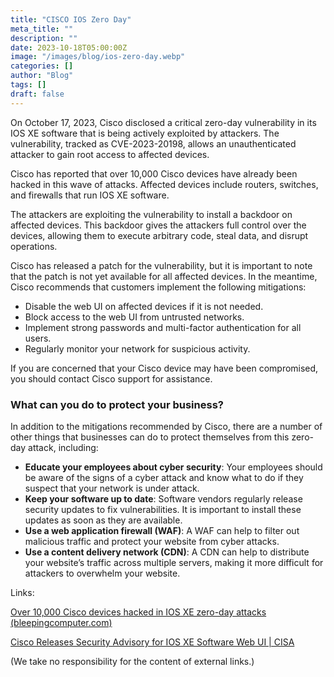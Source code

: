 ```yaml
---
title: "CISCO IOS Zero Day"
meta_title: ""
description: ""
date: 2023-10-18T05:00:00Z
image: "/images/blog/ios-zero-day.webp"
categories: []
author: "Blog"
tags: []
draft: false
---
```


On October 17, 2023, Cisco disclosed a critical zero-day vulnerability in its IOS XE software that is being actively exploited by attackers. The vulnerability, tracked as CVE-2023-20198, allows an unauthenticated attacker to gain root access to affected devices.

Cisco has reported that over 10,000 Cisco devices have already been hacked in this wave of attacks. Affected devices include routers, switches, and firewalls that run IOS XE software.

The attackers are exploiting the vulnerability to install a backdoor on affected devices. This backdoor gives the attackers full control over the devices, allowing them to execute arbitrary code, steal data, and disrupt operations.

Cisco has released a patch for the vulnerability, but it is important to note that the patch is not yet available for all affected devices. In the meantime, Cisco recommends that customers implement the following mitigations:

- Disable the web UI on affected devices if it is not needed.
- Block access to the web UI from untrusted networks.
- Implement strong passwords and multi-factor authentication for all users.
- Regularly monitor your network for suspicious activity.

If you are concerned that your Cisco device may have been compromised, you should contact Cisco support for assistance.

### What can you do to protect your business?

In addition to the mitigations recommended by Cisco, there are a number of other things that businesses can do to protect themselves from this zero-day attack, including:

- **Educate your employees about cyber security**: Your employees should be aware of the signs of a cyber attack and know what to do if they suspect that your network is under attack.
- **Keep your software up to date**: Software vendors regularly release security updates to fix vulnerabilities. It is important to install these updates as soon as they are available.
- **Use a web application firewall (WAF)**: A WAF can help to filter out malicious traffic and protect your website from cyber attacks.
- **Use a content delivery network (CDN)**: A CDN can help to distribute your website’s traffic across multiple servers, making it more difficult for attackers to overwhelm your website.

Links:

[Over 10,000 Cisco devices hacked in IOS XE zero-day attacks (bleepingcomputer.com)](https://www.bleepingcomputer.com/news/security/over-10-000-cisco-devices-hacked-in-ios-xe-zero-day-attacks/)

[Cisco Releases Security Advisory for IOS XE Software Web UI | CISA](https://www.cisa.gov/news-events/alerts/2023/10/16/cisco-releases-security-advisory-ios-xe-software-web-ui)

(We take no responsibility for the content of external links.)